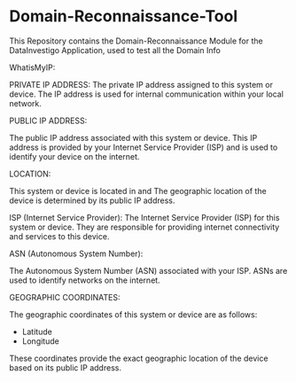 # Domain-Reconnaissance-Tool
This Repository contains the Domain-Reconnaissance Module for the DataInvestigo Application, used to test all the Domain Info

WhatisMyIP:

PRIVATE IP ADDRESS: The private IP address assigned to this system or device. The IP address is used for internal communication within your local network.

PUBLIC IP ADDRESS:

The public IP address associated with this system or device. This IP address is provided by your Internet Service Provider (ISP) and is used to identify your device on the internet.

LOCATION:

This system or device is located in and The geographic location of the device is determined by its public IP address.

ISP (Internet Service Provider):
The Internet Service Provider (ISP) for this system or device. They are responsible for providing internet connectivity and services to this device.

ASN (Autonomous System Number):

The Autonomous System Number (ASN) associated with your ISP. ASNs are used to identify networks on the internet.

GEOGRAPHIC COORDINATES:

The geographic coordinates of this system or device are as follows:

- Latitude
- Longitude

These coordinates provide the exact geographic location of the device based on its public IP address.
